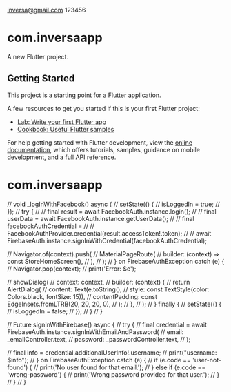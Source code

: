 inversa@gmail.com
123456


# com.inversaapp

A new Flutter project.

## Getting Started

This project is a starting point for a Flutter application.

A few resources to get you started if this is your first Flutter project:

- [Lab: Write your first Flutter app](https://docs.flutter.dev/get-started/codelab)
- [Cookbook: Useful Flutter samples](https://docs.flutter.dev/cookbook)

For help getting started with Flutter development, view the
[online documentation](https://docs.flutter.dev/), which offers tutorials,
samples, guidance on mobile development, and a full API reference.
# com.inversaapp


  // void _logInWithFacebook() async {
  //   setState(() {
  //     isLoggedIn = true;
  //   });
  //   try {
  //     // final result = await FacebookAuth.instance.login();
  //     // final userData = await FacebookAuth.instance.getUserData();
  //     // final facebookAuthCredential =
  //     //     FacebookAuthProvider.credential(result.accessToken!.token);
  //     // await FirebaseAuth.instance.signInWithCredential(facebookAuthCredential);

  //     Navigator.of(context).push(
  //       MaterialPageRoute(
  //         builder: (context) => const StoreHomeScreen(),
  //       ),
  //     );
  //   } on FirebaseAuthException catch (e) {
  //     Navigator.pop(context);
  //     print('Error: $e');

  //     showDialog(
  //       context: context,
  //       builder: (context) {
  //         return AlertDialog(
  //           content: Text(e.toString(),
  //               style: const TextStyle(color: Colors.black, fontSize: 15)),
  //           contentPadding: const EdgeInsets.fromLTRB(20, 20, 20, 0),
  //         );
  //       },
  //     );
  //   } finally {
  //     setState(() {
  //       isLoggedIn = false;
  //     });
  //   }
  // }

  // Future<void> signInWithFirebase() async {
  //   try {
  //     final credential = await FirebaseAuth.instance.signInWithEmailAndPassword(
  //       email: _emailController.text,
  //       password: _passwordController.text,
  //     );

  //     final info = credential.additionalUserInfo!.username;
  //     print("username: $info");
  //   } on FirebaseAuthException catch (e) {
  //     if (e.code == 'user-not-found') {
  //       print('No user found for that email.');
  //     } else if (e.code == 'wrong-password') {
  //       print('Wrong password provided for that user.');
  //     }
  //   }
  // }
